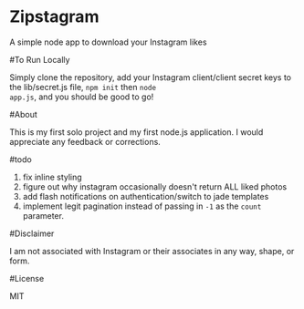 Zipstagram
==========

A simple node app to download your Instagram likes

#To Run Locally

Simply clone the repository, add your Instagram client/client secret keys to the lib/secret.js file, <code>npm init</code> then  <code>node app.js</code>, and you should be good to go!

#About

This is my first solo project and my first node.js application. I would appreciate any feedback or corrections.

#todo

1. fix inline styling
2. figure out why instagram occasionally doesn't return ALL liked photos
3. add flash notifications on authentication/switch to jade templates
4. implement legit pagination instead of passing in <code>-1</code> as the <code>count</code> parameter.


#Disclaimer

I am not associated with Instagram or their associates in any way, shape, or form. 

#License

MIT
